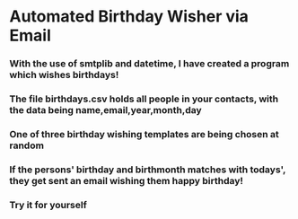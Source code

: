 # Automated Birthday Wisher via Email
### With the use of smtplib and datetime, I have created a program which wishes birthdays!
### The file birthdays.csv holds all people in your contacts, with the data being name,email,year,month,day
### One of three birthday wishing templates are being chosen at random
### If the persons' birthday and birthmonth matches with todays', they get sent an email wishing them happy birthday!
### Try it for yourself

